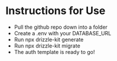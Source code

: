 # Instructions for Use

- Pull the github repo down into a folder
- Create a .env with your DATABASE_URL
- Run npx drizzle-kit generate
- Run npx drizzle-kit migrate
- The auth template is ready to go!
